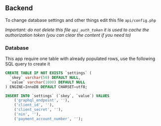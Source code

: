 ## Backend

To change database settings and other things edit this file `api/config.php`

*Important: do not delete this file `api_auth_token` it is used to cache the authorization token (you can clear the content if you need to)*

### Database

This app require one table with already populated rows, use the following SQL query to create it

```sql
CREATE TABLE IF NOT EXISTS `settings` (
  `skey` varchar(50) DEFAULT NULL,
  `value` varchar(1000) DEFAULT NULL
) ENGINE=InnoDB DEFAULT CHARSET=utf8;

INSERT INTO `settings` (`skey`, `value`) VALUES
	('graphql_endpoint', ''),
	('client_id', ''),
	('client_secret', ''),
	('nin', ''),
	('payment_account_number', '');

```